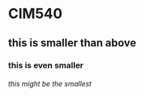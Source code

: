 # CIM540

## this is smaller than above

### this is even smaller

###### this might be the smallest